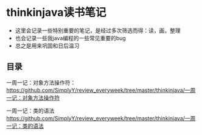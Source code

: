 thinkinjava读书笔记
===
- 这里会记录一些特别重要的笔记，是经过多次筛选而得：读，画，整理
- 也会记录一些我java编程的一些常见重要的bug
- 总之是用来巩固和日后温习


目录
---
一周一记：对象方法操作符：
https://github.com/SimplyY/review_everyweek/tree/master/thinkinjava/一周一记：对象方法操作符

一周一记：类的语法
https://github.com/SimplyY/review_everyweek/tree/master/thinkinjava/一周一记：类的语法

